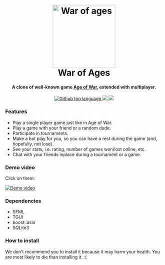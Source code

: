 <h1 align="center">
  <br>
  <a href="https://github.com/kholkinilya/war_of_ages"><img src="https://github.com/kholkinilya/war_of_ages/blob/multiplayer_debug/client/resources/pictures/logo.png?raw=true" alt="War of ages" width="200"></a>
  <br>
  War of Ages
  <br>
</h1>

<h4 align="center"> A clone of well-known game <a href="https://igroutka.ru/flesh-igry/28216-age-of-war.html" target="_blank">Age of War</a>, extended with multiplayer.</h4>

<p align="center">
  <a href="https://github.com/kholkinilya/war_of_ages">
    <img src="https://img.shields.io/github/languages/top/kholkinilya/war_of_ages?logo=github&style=flat-square"
         alt="Github top language">
  </a>
  <a href="https://github.com/kholkinilya/war_of_ages/blob/main/LICENSE">
    <img src="https://img.shields.io/github/license/kholkinilya/war_of_ages?style=flat-square">
  </a>
  <a href="https://www.google.com/search?q=%D0%BA%D0%BE%D1%82%D1%8F%D1%82%D0%B0+%D0%B2+%D0%BA%D0%BE%D1%80%D0%B7%D0%B8%D0%BD%D0%BA%D0%B5&sxsrf=ALiCzsYMkSzTyIJ_FxOqX7Auo69DxZ0BPA:1654372913022&source=lnms&tbm=isch&sa=X&ved=2ahUKEwiq4rmuy5T4AhVLBxAIHUppCc8Q_AUoAXoECAEQAw&biw=1536&bih=714&dpr=1.25">
    <img src="https://img.shields.io/github/commit-activity/y/kholkinilya/war_of_ages">
  </a>
</p>

### Features
 * Play a single player game just like in Age of War.
 * Play a game with your friend or a random dude.
 * Participate in tournaments.
 * Make a bot play for you, so you can have a rest during the game (and, hopefully, not lose).
 * See your stats, i.e. rating, number of games won/lost online, etc.
 * Chat with your friends inplace during a tournament or a game.

### Demo video

Click on them:

[![Demo video](https://static8.depositphotos.com/1394326/864/i/600/depositphotos_8642715-stock-photo-six-in-a-basket.jpg)](https://youtu.be/-E0vVK4ZyDA)

### Dependencies 

* SFML 
* TGUI
* boost::asio
* SQLite3

### How to install

We don't recommend you to install it because it may harm your health. 
You are most likely to die than installing it. :(